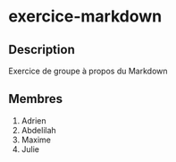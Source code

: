 # exercice-markdown
## Description
Exercice de groupe à propos du Markdown

## Membres

1. Adrien
2. Abdelilah
3. Maxime
4. Julie